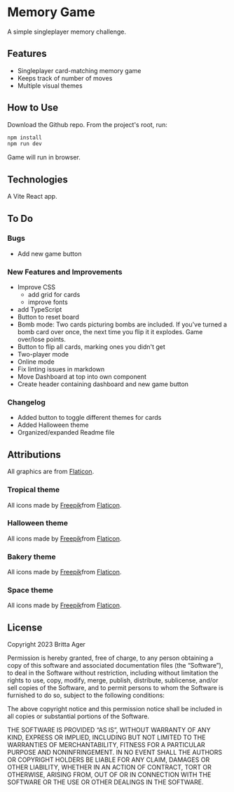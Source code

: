 # Memory Game

A simple singleplayer memory challenge.

## Features

- Singleplayer card-matching memory game
- Keeps track of number of moves
- Multiple visual themes

## How to Use

Download the Github repo. From the project's root, run:

```javascript
npm install
npm run dev
```

Game will run in browser.

## Technologies

A Vite React app.

## To Do

### Bugs

- Add new game button

### New Features and Improvements

- Improve CSS
  - add grid for cards
  - improve fonts
- add TypeScript
- Button to reset board
- Bomb mode: Two cards picturing bombs are included. If you've turned a bomb card over once, the next time you flip it it explodes. Game over/lose points.
- Button to flip all cards, marking ones you didn't get
- Two-player mode
- Online mode
- Fix linting issues in markdown
- Move Dashboard at top into own component
- Create header containing dashboard and new game button

### Changelog

- Added button to toggle different themes for cards
- Added Halloween theme
- Organized/expanded Readme file

## Attributions

All graphics are from [Flaticon](https://www.flaticon.com/).

### Tropical theme

All icons made by [Freepik](https://www.freepik.com)from [Flaticon](https://www.flaticon.com/).

### Halloween theme

All icons made by [Freepik](https://www.freepik.com)from [Flaticon](https://www.flaticon.com/).

### Bakery theme

All icons made by [Freepik](https://www.freepik.com)from [Flaticon](https://www.flaticon.com/).

### Space theme

All icons made by [Freepik](https://www.freepik.com)from [Flaticon](https://www.flaticon.com/).

## License

Copyright 2023 Britta Ager

Permission is hereby granted, free of charge, to any person obtaining a copy of this software and associated documentation files (the “Software”), to deal in the Software without restriction, including without limitation the rights to use, copy, modify, merge, publish, distribute, sublicense, and/or sell copies of the Software, and to permit persons to whom the Software is furnished to do so, subject to the following conditions:

The above copyright notice and this permission notice shall be included in all copies or substantial portions of the Software.

THE SOFTWARE IS PROVIDED “AS IS”, WITHOUT WARRANTY OF ANY KIND, EXPRESS OR IMPLIED, INCLUDING BUT NOT LIMITED TO THE WARRANTIES OF MERCHANTABILITY, FITNESS FOR A PARTICULAR PURPOSE AND NONINFRINGEMENT. IN NO EVENT SHALL THE AUTHORS OR COPYRIGHT HOLDERS BE LIABLE FOR ANY CLAIM, DAMAGES OR OTHER LIABILITY, WHETHER IN AN ACTION OF CONTRACT, TORT OR OTHERWISE, ARISING FROM, OUT OF OR IN CONNECTION WITH THE SOFTWARE OR THE USE OR OTHER DEALINGS IN THE SOFTWARE.
